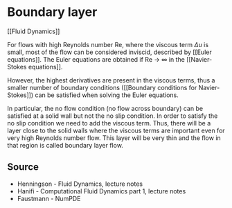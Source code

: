 # Boundary layer
[[Fluid Dynamics]]

For flows with high Reynolds number Re, where the viscous term $\Delta u$ is small, most of the flow can be considered inviscid, described by [[Euler equations]]. The Euler equations are obtained if Re → ∞ in the [[Navier-Stokes equations]].

However, the highest derivatives are present in the viscous terms, thus a smaller number of boundary conditions ([[Boundary conditions for Navier-Stokes]]) can be satisfied when solving the Euler equations. 

In particular, the no flow condition (no flow across boundary) can be satisfied at a solid wall but not the no slip condition.
In order to satisfy the no slip condition we need to add the viscous term. Thus, there will be a layer close to the solid walls where the viscous terms are important even for very high Reynolds number flow. This layer will be very thin and the flow in that region is called boundary layer flow.

## Source
- Henningson - Fluid Dynamics, lecture notes
- Hanifi - Computational Fluid Dynamics part 1, lecture notes
- Faustmann - NumPDE